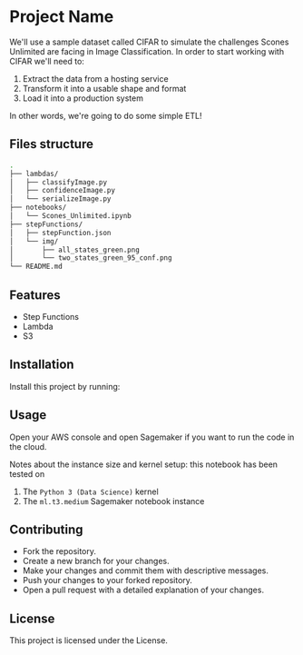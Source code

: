 # Project Name

We'll use a sample dataset called CIFAR to simulate the challenges Scones Unlimited are facing in Image Classification. In order to start working with CIFAR we'll need to:

1. Extract the data from a hosting service
2. Transform it into a usable shape and format
3. Load it into a production system

In other words, we're going to do some simple ETL!

## Files structure
```bash
.
├── lambdas/
│   ├── classifyImage.py
│   ├── confidenceImage.py
│   └── serializeImage.py
├── notebooks/
│   └── Scones_Unlimited.ipynb
├── stepFunctions/
│   ├── stepFunction.json
│   └── img/
│       ├── all_states_green.png
│       └── two_states_green_95_conf.png
└── README.md
```

## Features

- Step Functions
- Lambda
- S3

## Installation

Install this project by running:

## Usage
Open your AWS console and open Sagemaker if you want to run the code in the cloud.

Notes about the instance size and kernel setup: this notebook has been tested on

1. The `Python 3 (Data Science)` kernel
2. The `ml.t3.medium` Sagemaker notebook instance


## Contributing
- Fork the repository.
- Create a new branch for your changes.
- Make your changes and commit them with descriptive messages.
- Push your changes to your forked repository.
- Open a pull request with a detailed explanation of your changes.

## License
This project is licensed under the  License.
